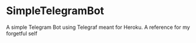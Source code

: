 # SimpleTelegramBot
 A simple Telegram Bot using Telegraf meant for Heroku. A reference for my forgetful self
